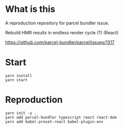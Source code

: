 # What is this

A reproduction repository for parcel bundler issue.

Rebuild HMR results in endless render cycle (?) (React)

https://github.com/parcel-bundler/parcel/issues/1317

# Start

```
yarn install
yarn start
```

# Reproduction

```
yarn init -y .
yarn add parcel-bundler typescript react react-dom
yarn add babel-preset-react babel-plugin-env
```
